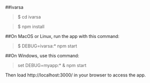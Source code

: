 ##ivarsa

> $ cd ivarsa 

> $ npm install

##On MacOS or Linux, run the app with this command:

>$ DEBUG=ivarsa:* npm start

##On Windows, use this command:

> set DEBUG=myapp:* & npm start

Then load http://localhost:3000/ in your browser to access the app.
